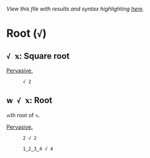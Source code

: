 *View this file with results and syntax highlighting [here](https://mlochbaum.github.io/BQN/help/squareroot_root.html).*

# Root (`√`)
    
## `√ 𝕩`: Square root  
    
[Pervasive.](../doc/arithmetic.md#pervasion)
    
          √ 2

    
    
## `𝕨 √ 𝕩`: Root
    
`𝕨`th root of `𝕩`.
    
[Pervasive.](../doc/arithmetic.md#pervasion)
    
          2 √ 2

          1‿2‿3‿4 √ 4  

    
